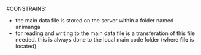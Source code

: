 #CONSTRAINS: 
- the main data file is stored on the server within a folder named animanga
- for reading and writing to the main data file is a transferation of this file needed. this is always done to the local main code folder (where __file__ is located) 